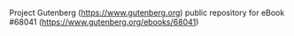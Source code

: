 Project Gutenberg (https://www.gutenberg.org) public repository for
eBook #68041 (https://www.gutenberg.org/ebooks/68041)

